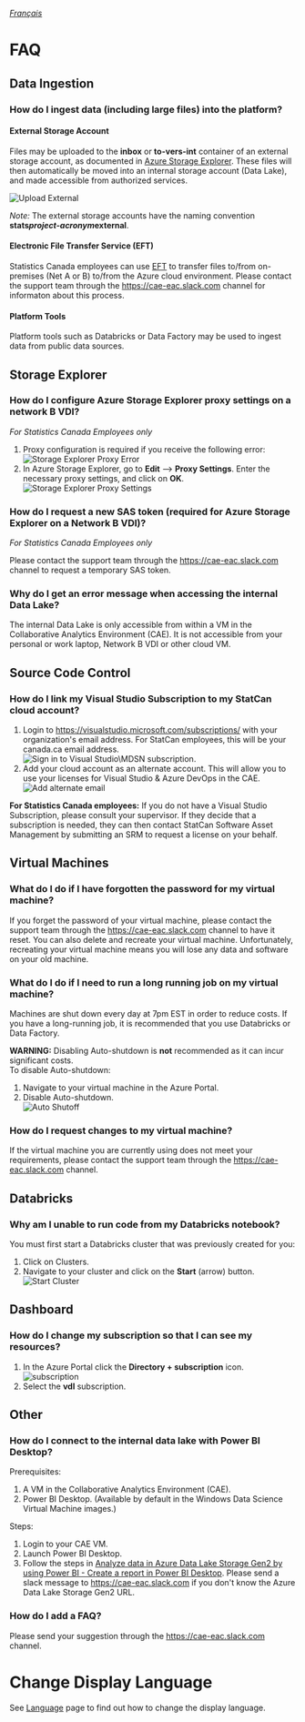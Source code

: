 _[Français](../fr/FAQ.md)_
# FAQ

## Data Ingestion ##

### How do I ingest data (including large files) into the platform?

#### External Storage Account
Files may be uploaded to the **inbox** or **to-vers-int** container of an external storage account, as documented in [Azure Storage Explorer](AzureStorage.md). These files will then automatically be moved into an internal storage account (Data Lake), and made accessible from authorized services.

![Upload External](images/UploadExternal.png)

*Note:* The external storage accounts have the naming convention **stats*project-acronym*external**.

#### Electronic File Transfer Service (EFT)
Statistics Canada employees can use [EFT](https://www75.statcan.gc.ca/eft-tef) to transfer files to/from on-premises (Net A or B) to/from the Azure cloud environment. Please  contact the support team through the https://cae-eac.slack.com channel for informaton about this process.

#### Platform Tools
Platform tools such as Databricks or Data Factory may be used to ingest data from public data sources.

## Storage Explorer

### How do I configure Azure Storage Explorer proxy settings on a network B VDI?
_For Statistics Canada Employees only_
1. Proxy configuration is required if you receive the following error:  
![Storage Explorer Proxy Error](images/StorageExplorerError.png)  
2. In Azure Storage Explorer, go to **Edit** --> **Proxy Settings**. Enter the necessary proxy settings, and click on **OK**.  
![Storage Explorer Proxy Settings](images/StorageExplorerProxy.png)  

### How do I request a new SAS token (required for Azure Storage Explorer on a Network B VDI)?
_For Statistics Canada Employees only_

Please contact the support team through the https://cae-eac.slack.com channel to request a temporary SAS token.

### Why do I get an error message when accessing the internal Data Lake?
The internal Data Lake is only accessible from within a VM in the Collaborative Analytics Environment (CAE). It is not accessible from your personal or work laptop, Network B VDI or other cloud VM.

## Source Code Control

### How do I link my Visual Studio Subscription to my StatCan cloud account?
1. Login to https://visualstudio.microsoft.com/subscriptions/ with your organization's email address. For StatCan employees, this will be your canada.ca email address.  
![Sign in to Visual Studio\MDSN subscription](images/AzureSubscription.png).  
2. Add your cloud account as an alternate account.  This will allow you to use your licenses for Visual Studio & Azure DevOps in the CAE.  
![Add alternate email](images/AlternateAccount.png)

**For Statistics Canada employees:**  If you do not have a Visual Studio Subscription, please consult your supervisor. If they decide that a subscription is needed, they can then contact StatCan Software Asset Management by submitting an SRM to request a license on your behalf.

## Virtual Machines

### What do I do if I have forgotten the password for my virtual machine?
If you forget the password of your virtual machine, please contact the support team through the https://cae-eac.slack.com channel to have it reset. You can also delete and recreate your virtual machine. Unfortunately, recreating your virtual machine means you will lose any data and software on your old machine.

### What do I do if I need to run a long running job on my virtual machine?
Machines are shut down every day at 7pm EST in order to reduce costs. If you have a long-running job, it is recommended that you use Databricks or Data Factory.

**WARNING:** Disabling Auto-shutdown is **not** recommended as it can incur significant costs.  
To disable Auto-shutdown:  
1. Navigate to your virtual machine in the Azure Portal.
2. Disable Auto-shutdown.  
![Auto Shutoff](images/VirtualMachineAutoShutoff.png)  

### How do I request changes to my virtual machine?
If the virtual machine you are currently using does not meet your requirements, please contact the support team through the https://cae-eac.slack.com channel.

## Databricks

### Why am I unable to run code from my Databricks notebook?
You must first start a Databricks cluster that was previously created for you:
1. Click on Clusters.  
2. Navigate to your cluster and click on the **Start** (arrow) button.  
![Start Cluster](images/DataBricksStartCluster2.png)

## Dashboard
### How do I change my subscription so that I can see my resources?
1. In the Azure Portal click the **Directory + subscription** icon.
![subscription](images/Subscription.png)
2. Select the **vdl** subscription.


## Other

### How do I connect to the internal data lake with Power BI Desktop?
Prerequisites:
1. A VM in the Collaborative Analytics Environment (CAE).
2. Power BI Desktop. (Available by default in the Windows Data Science Virtual Machine images.)

Steps:
1. Login to your CAE VM.  
2. Launch Power BI Desktop.  
3. Follow the steps in [Analyze data in Azure Data Lake Storage Gen2 by using Power BI - Create a report in Power BI Desktop](https://docs.microsoft.com/en-us/power-query/connectors/datalakestorage#create-a-report-in-power-bi-desktop). Please send a slack message to https://cae-eac.slack.com if you don't know the Azure Data Lake Storage Gen2 URL.

### How do I add a FAQ?
Please send your suggestion through the https://cae-eac.slack.com channel.

# Change Display Language

See [Language](Language.md) page to find out how to change the display language.
